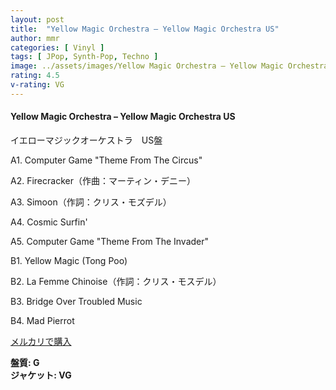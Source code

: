 ```yaml
---
layout: post
title:  "Yellow Magic Orchestra – Yellow Magic Orchestra US"
author: mmr
categories: [ Vinyl ]
tags: [ JPop, Synth-Pop, Techno ]
image: ../assets/images/Yellow Magic Orchestra – Yellow Magic Orchestra US.jpg
rating: 4.5
v-rating: VG
---
```


#### Yellow Magic Orchestra – Yellow Magic Orchestra US

イエローマジックオーケストラ　US盤

A1. Computer Game "Theme From The Circus"

A2. Firecracker（作曲：マーティン・デニー）

A3. Simoon（作詞：クリス・モズデル）

A4. Cosmic Surfin'

A5. Computer Game "Theme From The Invader"

B1. Yellow Magic (Tong Poo)

B2. La Femme Chinoise（作詞：クリス・モスデル）

B3. Bridge Over Troubled Music

B4. Mad Pierrot

[メルカリで購入](https://jp.mercari.com/item/m43230673648)

<div class="mt-4 mb-4 d-flex align-items-center">
<strong class="mr-1">盤質: G</strong>
</div>
<div class="mt-4 mb-4 d-flex align-items-center">
<strong class="mr-1">ジャケット: VG</strong>
</div>
